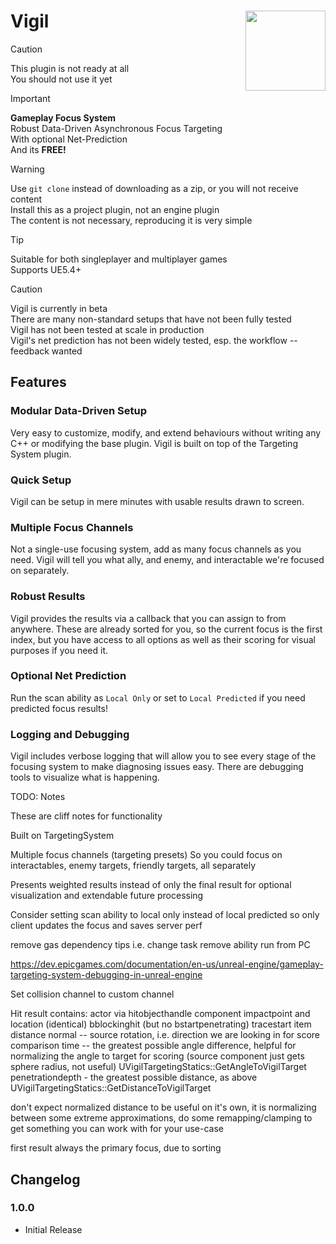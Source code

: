 # Vigil <img align="right" width=128, height=128 src="https://github.com/Vaei/Vigil/blob/main/Resources/Icon128.png">

> [!CAUTION]
> This plugin is not ready at all
> <br>You should not use it yet

> [!IMPORTANT]
> **Gameplay Focus System**
> <br>Robust Data-Driven Asynchronous Focus Targeting
> <br>With optional Net-Prediction
> <br>And its **FREE!**

> [!WARNING]
> Use `git clone` instead of downloading as a zip, or you will not receive content
> <br>Install this as a project plugin, not an engine plugin
> <br>The content is not necessary, reproducing it is very simple

> [!TIP]
> Suitable for both singleplayer and multiplayer games
> <br>Supports UE5.4+

> [!CAUTION]
> Vigil is currently in beta
> <br>There are many non-standard setups that have not been fully tested
> <br>Vigil has not been tested at scale in production
> <br>Vigil's net prediction has not been widely tested, esp. the workflow -- feedback wanted

## Features

### Modular Data-Driven Setup

Very easy to customize, modify, and extend behaviours without writing any C++ or modifying the base plugin. Vigil is built on top of the Targeting System plugin.

### Quick Setup

Vigil can be setup in mere minutes with usable results drawn to screen.

### Multiple Focus Channels

Not a single-use focusing system, add as many focus channels as you need. Vigil will tell you what ally, and enemy, and interactable we're focused on separately.

### Robust Results

Vigil provides the results via a callback that you can assign to from anywhere. These are already sorted for you, so the current focus is the first index, but you have access to all options as well as their scoring for visual purposes if you need it.

### Optional Net Prediction

Run the scan ability as `Local Only` or set to `Local Predicted` if you need predicted focus results!

### Logging and Debugging

Vigil includes verbose logging that will allow you to see every stage of the focusing system to make diagnosing issues easy. There are debugging tools to visualize what is happening.

TODO: Notes

These are cliff notes for functionality

Built on TargetingSystem

Multiple focus channels (targeting presets)
	So you could focus on interactables, enemy targets, friendly targets, all separately

Presents weighted results instead of only the final result for optional visualization and extendable future processing

Consider setting scan ability to local only instead of local predicted so only client updates the focus and saves server perf

remove gas dependency tips i.e. change task remove ability run from PC

https://dev.epicgames.com/documentation/en-us/unreal-engine/gameplay-targeting-system-debugging-in-unreal-engine

Set collision channel to custom channel

Hit result contains:
	actor via hitobjecthandle
	component
	impactpoint and location (identical)
	bblockinghit (but no bstartpenetrating)
	tracestart
	item
	distance
	normal -- source rotation, i.e. direction we are looking in for score comparison
	time -- the greatest possible angle difference, helpful for normalizing the angle to target for scoring (source component just gets sphere radius, not useful)  UVigilTargetingStatics::GetAngleToVigilTarget
	penetrationdepth - the greatest possible distance, as above  UVigilTargetingStatics::GetDistanceToVigilTarget

don't expect normalized distance to be useful on it's own, it is normalizing between some extreme approximations, do some remapping/clamping to get something you can work with for your use-case

first result always the primary focus, due to sorting

## Changelog

### 1.0.0
* Initial Release